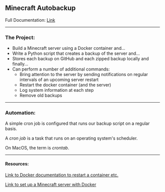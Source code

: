 ## Minecraft Autobackup

Full Documentation: [Link](https://docs.google.com/document/d/1Pk8957XSIYo4IevNYOqFl9YReAS1Qbcj4ZxVxAaZUbk/edit?usp=sharing)

---
### The Project: 
* Build a Minecraft server using a Docker container and...
* Write a Python script that creates a backup of the server and...
* Stores each backup on GitHub and each zipped backup locally and finally...
* Can perform a number of additional commands:
    * Bring attention to the server by sending notifications on regular intervals of an upcoming server restart
    * Restart the docker container (and the server)
    * Log system information at each step
    * Remove old backups

---
### Automation:
A simple cron job is configured that runs our backup script on a regular basis.

A *cron job* is a task that runs on an operating system's scheduler.

On MacOS, the term is *crontab*. 

---

#### Resources:

[Link to Docker documentation to restart a container etc.](https://docs.docker.com/engine/reference/commandline/container_restart/)

[Link to set up a Minecraft server with Docker](https://hub.docker.com/r/itzg/minecraft-server/)

